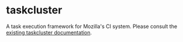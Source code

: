 # taskcluster

A task execution framework for Mozilla's CI system. Please consult the [existing taskcluster documentation](https://docs.taskcluster.net/docs).